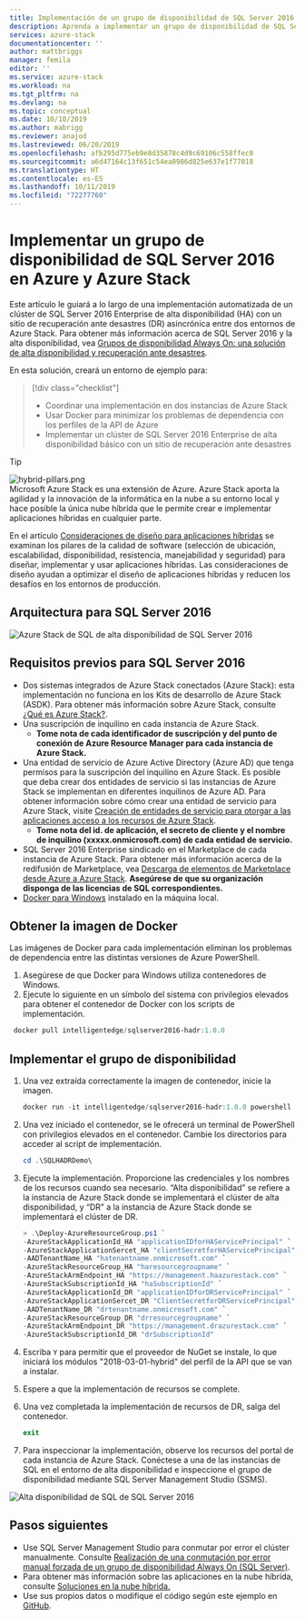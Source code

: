 ```yaml
---
title: Implementación de un grupo de disponibilidad de SQL Server 2016 en Azure y Azure Stack | Microsoft Docs
description: Aprenda a implementar un grupo de disponibilidad de SQL Server 2016 en Azure y Azure Stack.
services: azure-stack
documentationcenter: ''
author: mattbriggs
manager: femila
editor: ''
ms.service: azure-stack
ms.workload: na
ms.tgt_pltfrm: na
ms.devlang: na
ms.topic: conceptual
ms.date: 10/10/2019
ms.author: mabrigg
ms.reviewer: anajod
ms.lastreviewed: 06/20/2019
ms.openlocfilehash: afb295d775eb9e8d35878c4d9c69106c558ffec0
ms.sourcegitcommit: a6d47164c13f651c54ea0986d825e637e1f77018
ms.translationtype: HT
ms.contentlocale: es-ES
ms.lasthandoff: 10/11/2019
ms.locfileid: "72277760"
---
```

# <a name="deploy-a-sql-server-2016-availability-group-to-azure-and-azure-stack"></a>Implementar un grupo de disponibilidad de SQL Server 2016 en Azure y Azure Stack

Este artículo le guiará a lo largo de una implementación automatizada de un clúster de SQL Server 2016 Enterprise de alta disponibilidad (HA) con un sitio de recuperación ante desastres (DR) asincrónica entre dos entornos de Azure Stack. Para obtener más información acerca de SQL Server 2016 y la alta disponibilidad, vea [Grupos de disponibilidad Always On: una solución de alta disponibilidad y recuperación ante desastres](https://docs.microsoft.com/sql/database-engine/availability-groups/windows/always-on-availability-groups-sql-server?view=sql-server-2016).

En esta solución, creará un entorno de ejemplo para:

> [!div class="checklist"]
> - Coordinar una implementación en dos instancias de Azure Stack
> - Usar Docker para minimizar los problemas de dependencia con los perfiles de la API de Azure
> - Implementar un clúster de SQL Server 2016 Enterprise de alta disponibilidad básico con un sitio de recuperación ante desastres

> [!Tip]  
> ![hybrid-pillars.png](./media/azure-stack-solution-cloud-burst/hybrid-pillars.png)  
> Microsoft Azure Stack es una extensión de Azure. Azure Stack aporta la agilidad y la innovación de la informática en la nube a su entorno local y hace posible la única nube híbrida que le permite crear e implementar aplicaciones híbridas en cualquier parte.  
> 
> En el artículo [Consideraciones de diseño para aplicaciones híbridas](azure-stack-edge-pattern-overview.md) se examinan los pilares de la calidad de software (selección de ubicación, escalabilidad, disponibilidad, resistencia, manejabilidad y seguridad) para diseñar, implementar y usar aplicaciones híbridas. Las consideraciones de diseño ayudan a optimizar el diseño de aplicaciones híbridas y reducen los desafíos en los entornos de producción.

## <a name="architecture-for-sql-server-2016"></a>Arquitectura para SQL Server 2016

![Azure Stack de SQL de alta disponibilidad de SQL Server 2016](media/azure-stack-solution-sql-ha/image1.png)

## <a name="prerequisites-for-sql-server-2016"></a>Requisitos previos para SQL Server 2016

  - Dos sistemas integrados de Azure Stack conectados (Azure Stack): esta implementación no funciona en los Kits de desarrollo de Azure Stack (ASDK). Para obtener más información sobre Azure Stack, consulte [¿Qué es Azure Stack?](https://azure.microsoft.com/overview/azure-stack/).
  - Una suscripción de inquilino en cada instancia de Azure Stack.    
      - **Tome nota de cada identificador de suscripción y del punto de conexión de Azure Resource Manager para cada instancia de Azure Stack.**
  - Una entidad de servicio de Azure Active Directory (Azure AD) que tenga permisos para la suscripción del inquilino en Azure Stack. Es posible que deba crear dos entidades de servicio si las instancias de Azure Stack se implementan en diferentes inquilinos de Azure AD. Para obtener información sobre cómo crear una entidad de servicio para Azure Stack, visite [Creación de entidades de servicio para otorgar a las aplicaciones acceso a los recursos de Azure Stack](https://docs.microsoft.com/azure-stack/user/azure-stack-create-service-principals).
      - **Tome nota del id. de aplicación, el secreto de cliente y el nombre de inquilino (xxxxx.onmicrosoft.com) de cada entidad de servicio.**
  - SQL Server 2016 Enterprise sindicado en el Marketplace de cada instancia de Azure Stack. Para obtener más información acerca de la redifusión de Marketplace, vea [Descarga de elementos de Marketplace desde Azure a Azure Stack](https://docs.microsoft.com/azure-stack/operator/azure-stack-download-azure-marketplace-item).
    **Asegúrese de que su organización disponga de las licencias de SQL correspondientes.**
  - [Docker para Windows](https://docs.docker.com/docker-for-windows/) instalado en la máquina local.

## <a name="get-the-docker-image"></a>Obtener la imagen de Docker

Las imágenes de Docker para cada implementación eliminan los problemas de dependencia entre las distintas versiones de Azure PowerShell.

1.  Asegúrese de que Docker para Windows utiliza contenedores de Windows.
2.  Ejecute lo siguiente en un símbolo del sistema con privilegios elevados para obtener el contenedor de Docker con los scripts de implementación.

```powershell  
 docker pull intelligentedge/sqlserver2016-hadr:1.0.0
```

## <a name="deploy-the-availability-group"></a>Implementar el grupo de disponibilidad

1.  Una vez extraída correctamente la imagen de contenedor, inicie la imagen.

      ```powershell  
      docker run -it intelligentedge/sqlserver2016-hadr:1.0.0 powershell
      ```

2.  Una vez iniciado el contenedor, se le ofrecerá un terminal de PowerShell con privilegios elevados en el contenedor. Cambie los directorios para acceder al script de implementación.

      ```powershell  
      cd .\SQLHADRDemo\
      ```

3.  Ejecute la implementación. Proporcione las credenciales y los nombres de los recursos cuando sea necesario. “Alta disponibilidad” se refiere a la instancia de Azure Stack donde se implementará el clúster de alta disponibilidad, y “DR” a la instancia de Azure Stack donde se implementará el clúster de DR.

      ```powershell
      > .\Deploy-AzureResourceGroup.ps1 `
      -AzureStackApplicationId_HA "applicationIDforHAServicePrincipal" `
      -AzureStackApplicationSercet_HA "clientSecretforHAServicePrincipal" `
      -AADTenantName_HA "hatenantname.onmicrosoft.com" `
      -AzureStackResourceGroup_HA "haresourcegroupname" `
      -AzureStackArmEndpoint_HA "https://management.haazurestack.com" `
      -AzureStackSubscriptionId_HA "haSubscriptionId" `
      -AzureStackApplicationId_DR "applicationIDforDRServicePrincipal" `
      -AzureStackApplicationSercet_DR "ClientSecretforDRServicePrincipal" `
      -AADTenantName_DR "drtenantname.onmicrosoft.com" `
      -AzureStackResourceGroup_DR "drresourcegroupname" `
      -AzureStackArmEndpoint_DR "https://management.drazurestack.com" `
      -AzureStackSubscriptionId_DR "drSubscriptionId"
      ```

4.  Escriba `Y` para permitir que el proveedor de NuGet se instale, lo que iniciará los módulos "2018-03-01-hybrid" del perfil de la API que se van a instalar.

5.  Espere a que la implementación de recursos se complete.

6.  Una vez completada la implementación de recursos de DR, salga del contenedor.

      ```powershell
      exit
      ```

7.  Para inspeccionar la implementación, observe los recursos del portal de cada instancia de Azure Stack. Conéctese a una de las instancias de SQL en el entorno de alta disponibilidad e inspeccione el grupo de disponibilidad mediante SQL Server Management Studio (SSMS).

![Alta disponibilidad de SQL de SQL Server 2016](media/azure-stack-solution-sql-ha/image2.png)

## <a name="next-steps"></a>Pasos siguientes

  - Use SQL Server Management Studio para conmutar por error el clúster manualmente. Consulte [Realización de una conmutación por error manual forzada de un grupo de disponibilidad Always On (SQL Server)](https://docs.microsoft.com/sql/database-engine/availability-groups/windows/perform-a-forced-manual-failover-of-an-availability-group-sql-server?view=sql-server-2017).
  - Para obtener más información sobre las aplicaciones en la nube híbrida, consulte [Soluciones en la nube híbrida.](https://aka.ms/azsdevtutorials)
  - Use sus propios datos o modifique el código según este ejemplo en [GitHub](https://github.com/Azure-Samples/azure-intelligent-edge-patterns).
